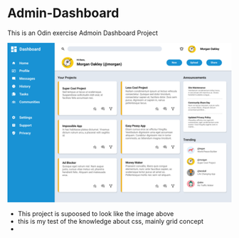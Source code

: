 # Admin-Dashboard
This is an Odin exercise Admoin Dashboard Project

![LookAlikeApprearance](./img/dashboard-project.png) 

- This project is supoosed to look like the image above
- this is my test of the knowledge about css, mainly grid concept
- 